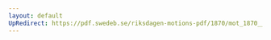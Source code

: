 ```yaml
---
layout: default
UpRedirect: https://pdf.swedeb.se/riksdagen-motions-pdf/1870/mot_1870__ak__00153/mot_1870__ak__00153_002.pdf
---
```

